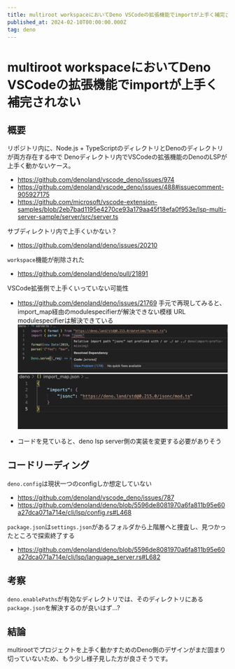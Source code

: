 ```yaml
---
title: multiroot workspaceにおいてDeno VSCodeの拡張機能でimportが上手く補完されない
published_at: 2024-02-10T00:00:00.000Z
tag: deno
---
```


# multiroot workspaceにおいてDeno VSCodeの拡張機能でimportが上手く補完されない

## 概要

リポジトリ内に、Node.js +
TypeScriptのディレクトリとDenoのディレクトリが両方存在する中で
Denoディレクトリ内でVSCodeの拡張機能のDenoのLSPが上手く動かないケース。

- https://github.com/denoland/vscode_deno/issues/974
- https://github.com/denoland/vscode_deno/issues/488#issuecomment-905927175
- https://github.com/microsoft/vscode-extension-samples/blob/2eb7bad1195e4270ce93a179aa45f18efa0f953e/lsp-multi-server-sample/server/src/server.ts

サブディレクトリ内で上手くいかない？

- https://github.com/denoland/deno/issues/20210

`workspace`機能が削除された

- https://github.com/denoland/deno/pull/21891

VSCode拡張側で上手くいっていない可能性

- https://github.com/denoland/deno/issues/21769
  手元で再現してみると、import_map経由のmodulespecifierが解決できない模様 URL
  modulespecifierは解決できている ![01](./assets/2024-02-10-01.png "01")
  ![02](./assets/2024-02-10-02.png "02")

- コードを見ていると、deno lsp server側の実装を変更する必要がありそう

## コードリーディング

`deno.config`は現状一つのconfigしか想定していない

- https://github.com/denoland/vscode_deno/issues/787
- https://github.com/denoland/deno/blob/5596de8081970a6fa811b95e60a27dca071a714e/cli/lsp/config.rs#L468

`package.json`は`settings.json`があるフォルダから上階層へと捜査し、見つかったところで探索終了する

- https://github.com/denoland/deno/blob/5596de8081970a6fa811b95e60a27dca071a714e/cli/lsp/language_server.rs#L682

## 考察

`deno.enablePaths`が有効なディレクトリでは、そのディレクトリにある`package.json`を解決するのが良いはず...?

## 結論

multirootでプロジェクトを上手く動かすためのDeno側のデザインがまだ固まり切っていないため、もう少し様子見した方が良さそうです。
